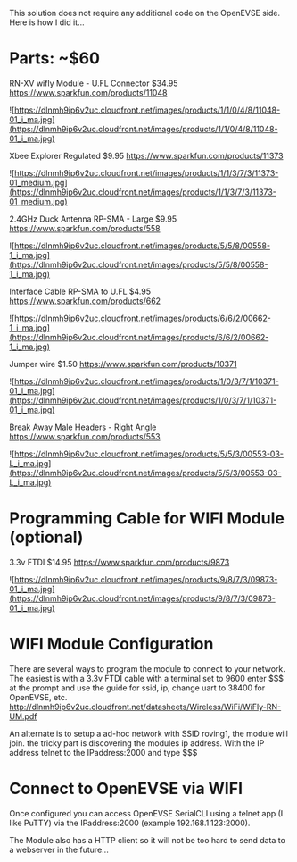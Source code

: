This solution does not require any additional code on the OpenEVSE side. Here is how I did it...


# Parts: ~$60 #

RN-XV wifly Module - U.FL Connector $34.95
https://www.sparkfun.com/products/11048

![https://dlnmh9ip6v2uc.cloudfront.net/images/products/1/1/0/4/8/11048-01_i_ma.jpg](https://dlnmh9ip6v2uc.cloudfront.net/images/products/1/1/0/4/8/11048-01_i_ma.jpg)

Xbee Explorer Regulated $9.95
https://www.sparkfun.com/products/11373

![https://dlnmh9ip6v2uc.cloudfront.net/images/products/1/1/3/7/3/11373-01_medium.jpg](https://dlnmh9ip6v2uc.cloudfront.net/images/products/1/1/3/7/3/11373-01_medium.jpg)

2.4GHz Duck Antenna RP-SMA - Large $9.95
https://www.sparkfun.com/products/558

![https://dlnmh9ip6v2uc.cloudfront.net/images/products/5/5/8/00558-1_i_ma.jpg](https://dlnmh9ip6v2uc.cloudfront.net/images/products/5/5/8/00558-1_i_ma.jpg)

Interface Cable RP-SMA to U.FL $4.95
https://www.sparkfun.com/products/662

![https://dlnmh9ip6v2uc.cloudfront.net/images/products/6/6/2/00662-1_i_ma.jpg](https://dlnmh9ip6v2uc.cloudfront.net/images/products/6/6/2/00662-1_i_ma.jpg)

Jumper wire $1.50
https://www.sparkfun.com/products/10371

![https://dlnmh9ip6v2uc.cloudfront.net/images/products/1/0/3/7/1/10371-01_i_ma.jpg](https://dlnmh9ip6v2uc.cloudfront.net/images/products/1/0/3/7/1/10371-01_i_ma.jpg)

Break Away Male Headers - Right Angle
https://www.sparkfun.com/products/553


![https://dlnmh9ip6v2uc.cloudfront.net/images/products/5/5/3/00553-03-L_i_ma.jpg](https://dlnmh9ip6v2uc.cloudfront.net/images/products/5/5/3/00553-03-L_i_ma.jpg)


# Programming Cable for WIFI Module (optional) #

3.3v FTDI $14.95
https://www.sparkfun.com/products/9873

![https://dlnmh9ip6v2uc.cloudfront.net/images/products/9/8/7/3/09873-01_i_ma.jpg](https://dlnmh9ip6v2uc.cloudfront.net/images/products/9/8/7/3/09873-01_i_ma.jpg)

# WIFI Module Configuration #

There are several ways to program the module to connect to your network. The easiest is with a 3.3v FTDI cable with a terminal set to 9600 enter $$$ at the prompt and use the guide for ssid, ip, change uart to 38400 for OpenEVSE, etc. http://dlnmh9ip6v2uc.cloudfront.net/datasheets/Wireless/WiFi/WiFly-RN-UM.pdf


An alternate is to setup a ad-hoc network with SSID roving1, the module will join. the tricky part is discovering the modules ip address. With the IP address telnet to the IPaddress:2000 and type $$$

# Connect to OpenEVSE via WIFI #

Once configured you can access OpenEVSE SerialCLI using a telnet app (I like PuTTY) via the IPaddress:2000 (example 192.168.1.123:2000).


The Module also has a HTTP client so it will not be too hard to send data to a webserver in the future...